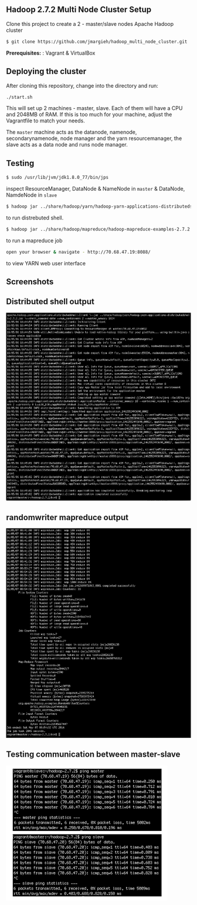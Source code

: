 
Hadoop 2.7.2 Multi Node Cluster Setup
-------------
Clone this project to create a 2 - master/slave nodes Apache Hadoop cluster
```sh
$ git clone https://github.com/jmargieh/hadoop_multi_node_cluster.git
```
**Prerequisites:** : Vagrant & VirtualBox

Deploying the cluster
-------------
After cloning this repository, change into the directory and run:
```sh
./start.sh
```
This will set up 2 machines - master, slave. Each of them will have a CPU and 2048MB of RAM. If this is too much for your machine, adjust the Vagrantfile to match your needs.

The `master` machine acts as the datanode, namenode, secondarynamenode, node manager and the yarn resourcemanager, the slave acts as a data node and runs node manager.


Testing
-------------
```sh
$ sudo /usr/lib/jvm/jdk1.8.0_77/bin/jps
```
inspect ResourceManager, DataNode & NameNode in `master` & DataNode, NamdeNode in `slave`

```sh
$ hadoop jar ../share/hadoop/yarn/hadoop-yarn-applications-distributedshell-2.7.2.jar \org.apache.hadoop.yarn.applications.distributedshell.Client \--jar ../share/hadoop/yarn/hadoop-yarn-applications-distributedshell-2.7.2.jar \--shell_command date --num_containers 2 --master_memory 1024
```
to run distrebuted shell.

```sh
$ hadoop jar ../share/hadoop/mapreduce/hadoop-mapreduce-examples-2.7.2.jar randomwriter \out
```
to run a mapreduce job

```sh
open your browser & navigate - http://70.68.47.19:8088/
```
to view YARN web user interface

Screenshots
-------------

Distributed shell output
-------------
![distributed shell output](https://raw.githubusercontent.com/jmargieh/hadoop_multi_node_cluster/master/distributed-shell-succeed.png)

randomwriter mapreduce output
-------------
![mapreduce output](https://raw.githubusercontent.com/jmargieh/hadoop_multi_node_cluster/master/randomwriter-mapreduce-success.png)

Testing communication between master-slave
-------------
![master slave communication](https://raw.githubusercontent.com/jmargieh/hadoop_multi_node_cluster/master/master-slave-comunication.png)
